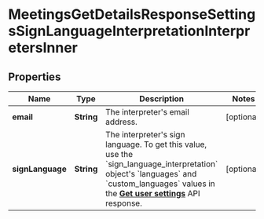 

# MeetingsGetDetailsResponseSettingsSignLanguageInterpretationInterpretersInner


## Properties

| Name | Type | Description | Notes |
|------------ | ------------- | ------------- | -------------|
|**email** | **String** | The interpreter&#39;s email address. |  [optional] |
|**signLanguage** | **String** | The interpreter&#39;s sign language.    To get this value, use the &#x60;sign_language_interpretation&#x60; object&#39;s &#x60;languages&#x60; and &#x60;custom_languages&#x60; values in the [**Get user settings**](https://developers.zoom.us/docs/api/rest/reference/zoom-api/methods#operation/userSettings) API response. |  [optional] |



